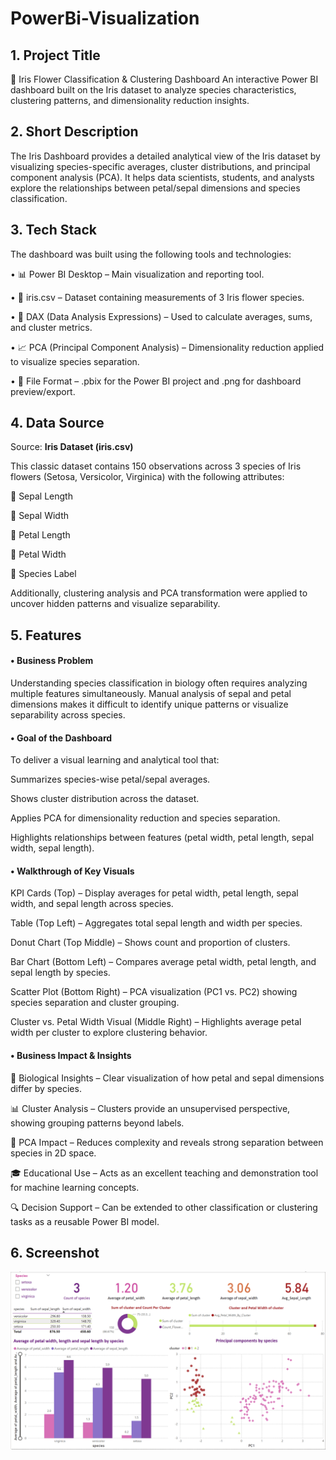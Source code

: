 # PowerBi-Visualization

## 1. Project Title

🌸 Iris Flower Classification & Clustering Dashboard
An interactive Power BI dashboard built on the Iris dataset to analyze species characteristics, clustering patterns, and dimensionality reduction insights.

## 2. Short Description

The Iris Dashboard provides a detailed analytical view of the Iris dataset by visualizing species-specific averages, cluster distributions, and principal component analysis (PCA). It helps data scientists, students, and analysts explore the relationships between petal/sepal dimensions and species classification.

## 3. Tech Stack

The dashboard was built using the following tools and technologies:

• 📊 Power BI Desktop – Main visualization and reporting tool.

• 📂 iris.csv – Dataset containing measurements of 3 Iris flower species.

• 🧠 DAX (Data Analysis Expressions) – Used to calculate averages, sums, and cluster metrics.

• 📈 PCA (Principal Component Analysis) – Dimensionality reduction applied to visualize species separation.

• 📁 File Format – .pbix for the Power BI project and .png for dashboard preview/export.


## 4. Data Source

Source: **Iris Dataset (iris.csv)**

This classic dataset contains 150 observations across 3 species of Iris flowers (Setosa, Versicolor, Virginica) with the following attributes:

🌸 Sepal Length

🌸 Sepal Width

🌸 Petal Length

🌸 Petal Width

🌸 Species Label

Additionally, clustering analysis and PCA transformation were applied to uncover hidden patterns and visualize separability.

## 5. Features 

#### • Business Problem

Understanding species classification in biology often requires analyzing multiple features simultaneously. Manual analysis of sepal and petal dimensions makes it difficult to identify unique patterns or visualize separability across species.


#### • Goal of the Dashboard

To deliver a visual learning and analytical tool that:


Summarizes species-wise petal/sepal averages.


Shows cluster distribution across the dataset.


Applies PCA for dimensionality reduction and species separation.


Highlights relationships between features (petal width, petal length, sepal width, sepal length).


#### • Walkthrough of Key Visuals

KPI Cards (Top) – Display averages for petal width, petal length, sepal width, and sepal length across species.


Table (Top Left) – Aggregates total sepal length and width per species.


Donut Chart (Top Middle) – Shows count and proportion of clusters.


Bar Chart (Bottom Left) – Compares average petal width, petal length, and sepal length by species.


Scatter Plot (Bottom Right) – PCA visualization (PC1 vs. PC2) showing species separation and cluster grouping.


Cluster vs. Petal Width Visual (Middle Right) – Highlights average petal width per cluster to explore clustering behavior.


#### • Business Impact & Insights

🌸 Biological Insights – Clear visualization of how petal and sepal dimensions differ by species.


📊 Cluster Analysis – Clusters provide an unsupervised perspective, showing grouping patterns beyond labels.


🧠 PCA Impact – Reduces complexity and reveals strong separation between species in 2D space.


🎓 Educational Use – Acts as an excellent teaching and demonstration tool for machine learning concepts.


🔍 Decision Support – Can be extended to other classification or clustering tasks as a reusable Power BI model.


## 6. Screenshot
![Dashboard preview](https://github.com/YahyaB007/PowerBi-Visualization/blob/main/Iris%20Dashboard.png)
